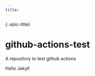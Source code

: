 ```yaml
---
title:
---
```

{:.epic-title}
# github-actions-test

A repository to test github actions

Hello Jekyll

<!--github-only: 
## Github-only install instructions

Just copy the actions.
-->
